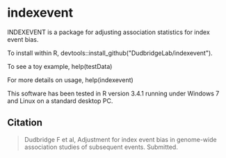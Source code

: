 # indexevent
INDEXEVENT is a package for adjusting association statistics for index event bias.

To install within R, devtools::install_github("DudbridgeLab/indexevent").

To see a toy example, help(testData)

For more details on usage, help(indexevent)

This software has been tested in R version 3.4.1 running under Windows 7 and Linux on a standard desktop PC.

## Citation

> Dudbridge F et al, Adjustment for index event bias in genome-wide association studies of subsequent events.  Submitted.
